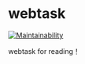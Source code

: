 # webtask
[![Maintainability](https://api.codeclimate.com/v1/badges/63d8bd5db0c3273047e0/maintainability)](https://codeclimate.com/github/brantou/webtask/maintainability)

webtask for reading！

